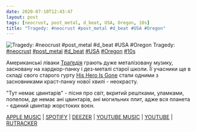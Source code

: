 ```yaml
---
date: 2020-07-10T12:43:47
layout: post
tags: [neocrust, post_metal, d_beat, USA, Oregon, 10s]
title: "Tragedy: #neocrust #post_metal #d_beat #USA #Oregon"
---
```

![Tragedy: #neocrust #post_metal #d_beat #USA #Oregon](https://res.cloudinary.com/vast-space-unexplored/image/upload/q_auto,dpr_auto,w_auto/photos/photo_1020_10-07-2020_12-43-47.jpg)
Tragedy: [#neocrust](/tags/#neocrust) [#post_metal](/tags/#post_metal) [#d_beat](/tags/#d_beat) [#USA](/tags/#USA) [#Oregon](/tags/#Oregon) [#10s](/tags/#10s)

Американські ліваки [Траґедія](/2019-11-01-tragedy--neocrust-post-metal-usa-tennessee-00s) грають дуже металізовану музику, засновану на хардкор-панку і дез-металі старої школи. Її учасники ще в складі свого старого гурту [His Hero Is Gone](/2019-10-05-his-hero-is-gone--d-beat-sludgecore-usa-tennessee) стали одними з засновниками краст-панку нової хвилі - неокрасту.

&quot;Тут немає цвинтарів&quot; - пісня про світ, вкритий рештками, уламками, попелом, де немає ані цвинтарів, ані могильних плит, адже вся планета - єдиний цвинтар жорстоких воєн.

[APPLE MUSIC](https://itunes.apple.com/au/album/darker-days-ahead/524089425) \| [SPOTIFY](https://open.spotify.com/album/1g1vVFwvUYI10vl8xI8QtH) \| [DEEZER](https://www.deezer.com/album/2651041?utm_source=deezer&amp;utm_content=album-2651041&amp;utm_term=1601611822_1594374130&amp;utm_medium=web) \| [YOUTUBE MUSIC](https://music.youtube.com/playlist?list=OLAK5uy_nL63oeZadhShkj-HG9DwoGrq6whFXC6so) \| [YOUTUBE](https://www.youtube.com/playlist?list=OLAK5uy_lkN4fb6stn8Cxp7VAN7KFlIf2eclsu1dU) \| [RUTRACKER](https://rutracker.org/forum/viewtopic.php?t=4048721)